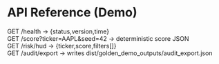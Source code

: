 # API Reference (Demo)
GET /health → {status,version,time}  
GET /score?ticker=AAPL&seed=42 → deterministic score JSON  
GET /risk/hud → {ticker,score,filters[]}  
GET /audit/export → writes dist/golden_demo_outputs/audit_export.json
